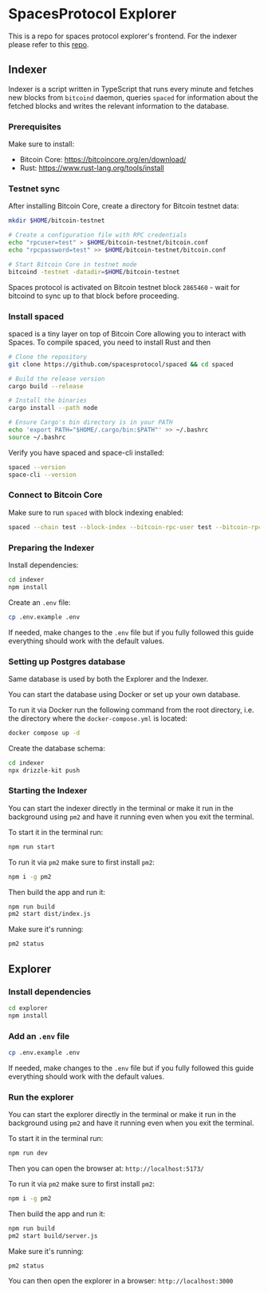# SpacesProtocol Explorer 

This is a repo for spaces protocol explorer's frontend. For the indexer please refer to this [repo](https://github.com/spacesprotocol/explorer-indexer).

## Indexer



Indexer is a  script written in TypeScript that runs every minute and fetches new blocks from `bitcoind` daemon, queries `spaced` for information about the fetched blocks and writes the relevant information to the database.

### Prerequisites

Make sure to install:

- Bitcoin Core: <https://bitcoincore.org/en/download/>
- Rust: <https://www.rust-lang.org/tools/install>

### Testnet sync

After installing Bitcoin Core, create a directory for Bitcoin testnet data:

```bash
mkdir $HOME/bitcoin-testnet

# Create a configuration file with RPC credentials
echo "rpcuser=test" > $HOME/bitcoin-testnet/bitcoin.conf
echo "rpcpassword=test" >> $HOME/bitcoin-testnet/bitcoin.conf

# Start Bitcoin Core in testnet mode
bitcoind -testnet -datadir=$HOME/bitcoin-testnet
```

Spaces protocol is activated on Bitcoin testnet block `2865460` - wait for bitcoind to sync up to that block before proceeding.

### Install spaced

spaced is a tiny layer on top of Bitcoin Core allowing you to interact with Spaces. To compile spaced, you need to install Rust and then

```bash
# Clone the repository
git clone https://github.com/spacesprotocol/spaced && cd spaced

# Build the release version
cargo build --release

# Install the binaries
cargo install --path node

# Ensure Cargo's bin directory is in your PATH
echo 'export PATH="$HOME/.cargo/bin:$PATH"' >> ~/.bashrc
source ~/.bashrc
```

Verify you have spaced and space-cli installed:

```bash
spaced --version
space-cli --version
```

### Connect to Bitcoin Core

Make sure to run `spaced` with block indexing enabled:

```bash
spaced --chain test --block-index --bitcoin-rpc-user test --bitcoin-rpc-password test
```

### Preparing the Indexer

Install dependencies:

``` bash
cd indexer
npm install
```

Create an `.env` file:

```bash
cp .env.example .env
```

If needed, make changes to the `.env` file but if you fully followed this guide everything should work with the default values.

### Setting up Postgres database

Same database is used by both the Explorer and the Indexer.

You can start the database using Docker or set up your own database.

To run it via Docker run the following command from the root directory, i.e. the directory where the `docker-compose.yml` is located:

```bash
docker compose up -d
```

Create the database schema:

```bash
cd indexer
npx drizzle-kit push
```

### Starting the Indexer

You can start the indexer directly in the terminal or make it run in the background using `pm2` and have it running even when you exit the terminal.

To start it in the terminal run:

```bash
npm run start
```

To run it via `pm2` make sure to first install `pm2`:

```bash
npm i -g pm2
```

Then build the app and run it:

```bash
npm run build
pm2 start dist/index.js
```

Make sure it's running:

```bash
pm2 status
```

## Explorer

### Install dependencies

```bash
cd explorer
npm install
```

### Add an `.env` file

```bash
cp .env.example .env
```

If needed, make changes to the `.env` file but if you fully followed this guide everything should work with the default values.

### Run the explorer

You can start the explorer directly in the terminal or make it run in the background using `pm2` and have it running even when you exit the terminal.

To start it in the terminal run:

```bash
npm run dev
```

Then you can open the browser at: `http://localhost:5173/`

To run it via `pm2` make sure to first install `pm2`:

```bash
npm i -g pm2
```

Then build the app and run it:

```bash
npm run build
pm2 start build/server.js
```

Make sure it's running:

```bash
pm2 status
```

You can then open the explorer in a browser: `http://localhost:3000`
